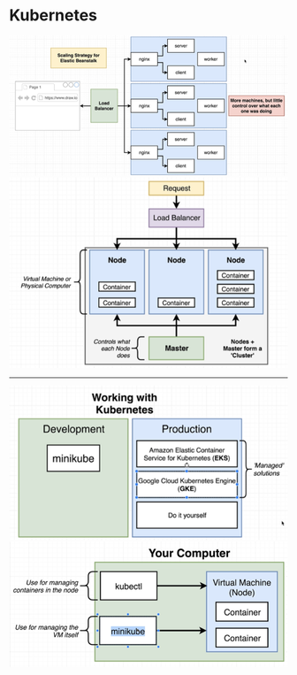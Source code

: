 # Kubernetes

![traditional-scaling-approach](../img/traditional-scaling-approach.png)
![kubernetes-cluster](../img/kubernetes-cluster.png)

---

![kubernetes-management](../img/kubernetes-management.png)
![kubectl-vs-minikube](../img/kubectl-vs-minikube.png)